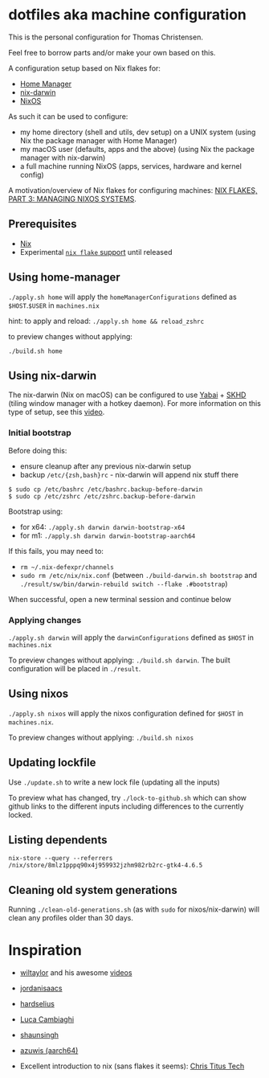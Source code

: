 # dotfiles aka machine configuration 

This is the personal configuration for Thomas Christensen.

Feel free to borrow parts and/or make your own based on this.

A configuration setup based on Nix flakes for: 

- [Home Manager](https://github.com/nix-community/home-manager)
- [nix-darwin](https://github.com/LnL7/nix-darwin)
- [NixOS](https://nixos.org/)

As such it can be used to configure: 
- my home directory (shell and utils, dev setup) on a UNIX system (using Nix the package manager with Home Manager)
- my macOS user (defaults, apps and the above) (using Nix the package manager with nix-darwin)
- a full machine running NixOS (apps, services, hardware and kernel config)

A motivation/overview of Nix flakes for configuring machines: 
[NIX FLAKES, PART 3: MANAGING NIXOS SYSTEMS](https://www.tweag.io/blog/2020-07-31-nixos-flakes/).

## Prerequisites

- [Nix](https://nixos.org/manual/nix/stable/#chap-installation)
- Experimental [`nix flake` support](https://nixos.wiki/wiki/flakes#Installing_flakes) until released

## Using home-manager

`./apply.sh home` will apply the `homeManagerConfigurations` defined as `$HOST`.`$USER` in `machines.nix`

hint: to apply and reload: `./apply.sh home && reload_zshrc`

to preview changes without applying:

`./build.sh home`

## Using nix-darwin

The nix-darwin (Nix on macOS) can be configured to use [Yabai](https://github.com/koekeishiya/yabai) + [SKHD](https://github.com/koekeishiya/skhd) 
(tiling window manager with a hotkey daemon). For more information on this type of setup, 
see this [video](https://www.youtube.com/watch?v=k94qImbFKWE).

### Initial bootstrap

Before doing this:
- ensure cleanup after any previous nix-darwin setup
- backup `/etc/{zsh,bash}rc` - nix-darwin will append nix stuff there
```
$ sudo cp /etc/bashrc /etc/bashrc.backup-before-darwin
$ sudo cp /etc/zshrc /etc/zshrc.backup-before-darwin
```

Bootstrap using: 
- for x64: `./apply.sh darwin darwin-bootstrap-x64`
- for m1:  `./apply.sh darwin darwin-bootstrap-aarch64`

If this fails, you may need to:
- `rm ~/.nix-defexpr/channels`
- `sudo rm /etc/nix/nix.conf` (between `./build-darwin.sh bootstrap` and `./result/sw/bin/darwin-rebuild switch --flake .#bootstrap`)

When successful, open a new terminal session and continue below

### Applying changes

`./apply.sh darwin` will apply the `darwinConfigurations` defined as `$HOST` in `machines.nix`

To preview changes without applying: `./build.sh darwin`. The built configuration will be placed in `./result`.

## Using nixos

`./apply.sh nixos` will apply the nixos configuration defined for `$HOST` in `machines.nix`.

To preview changes without applying: `./build.sh nixos`

## Updating lockfile

Use `./update.sh` to write a new lock file (updating all the inputs)

To preview what has changed, try `./lock-to-github.sh` which can show github links to the different inputs including differences to the currently locked.

## Listing dependents

`nix-store --query --referrers /nix/store/8mlz1pppq90x4j959932jzhm982rb2rc-gtk4-4.6.5`

## Cleaning old system generations

Running `./clean-old-generations.sh` (as with `sudo` for nixos/nix-darwin) will clean any profiles older than 30 days.

# Inspiration

- [wiltaylor](https://github.com/wiltaylor/dotfiles) and his awesome [videos](https://www.youtube.com/watch?v=QKoQ1gKJY5A)
- [jordanisaacs](https://github.com/jordanisaacs/dotfiles)
- [hardselius](https://github.com/hardselius/dotfiles)
- [Luca Cambiaghi](https://www.lucacambiaghi.com/nixpkgs/readme.html)
- [shaunsingh](https://github.com/shaunsingh/nix-darwin-dotfiles/)
- [azuwis (aarch64)](https://github.com/azuwis/nix-config)

- Excellent introduction to nix (sans flakes it seems): [Chris Titus Tech](https://www.youtube.com/watch?v=fuWPuJZ9NcU)
